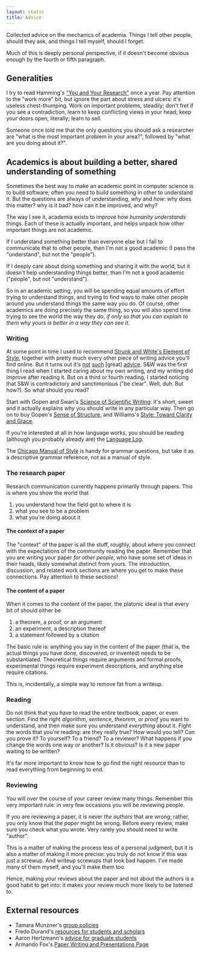 ```yaml
---
layout: static
title: Advice
---
```


Collected advice on the mechanics of academia. Things I tell other people,
should they ask, and things I tell myself, should I forget.

Much of this is deeply personal perspective, if it doesn't become
obvious enough by the fourth or fifth paragraph. 

## Generalities

I try to read Hamming's
["You and Your Research"](http://www.cs.virginia.edu/~robins/YouAndYourResearch.html)
once a year. Pay attention to the "work more" bit, but ignore the part
about stress and ulcers: it's useless chest-thumping. Work on
important problems, steadily; don't fret if you see a contradiction,
learn to keep conflicting views in your head; keep your doors open,
literally; learn to sell.

Someone once told me that the only questions you should ask a
researcher are "what is the most important problem in your area?",
followed by "what are you doing about it?".


## Academics is about building a better, shared understanding of something

Sometimes the best way to make an academic point in computer science
is to build software; often you need to build something in other to
understand it. But the questions are always of understanding, *why*
and *how*: why does this matter? why is it bad? how can it be
improved, and why?

The way I see it, academia exists to improve how *humanity*
*understands* things. Each of these is actually important, and helps
unpack how other important things are not academic.

If I understand something better than everyone else but I fail to
communicate that to other people, then I'm not a good academic (I pass
the "understand", but not the "people").

If I deeply care about doing something and sharing it with the world,
but it doesn't help understanding things better, than I'm not a good
academic ("people", but not "understand").

So in an academic setting, you will be spending equal amounts of
effort trying to understand things, and trying to find ways to make
other people around you understand things the same way you do. Of
course, other academics are doing precisely the same thing, so you
will also spend time trying to see the world the way they do, *if only
so that you can explain to them why yours is better in a way they can
see it*.

### Writing

At some point in time I used to recommend
[Strunk and White's Element of Style](http://www.powells.com/biblio/17-9780205309023-9),
together with pretty much every other piece of writing advice you'll
find online. But it turns out it's
[not](http://chronicle.com/article/50-Years-of-Stupid-Grammar/25497)
[such](http://languagelog.ldc.upenn.edu/nll/?p=1498) [great]
[advice](http://languagelog.ldc.upenn.edu/nll/?p=2235). S&W was the
first thing I read when I started caring about my own writing, and my
writing did improve after reading it. But on a third or fourth
reading, I started noticing that S&W is contradictory and
sanctimonious ("be clear". Well, duh. But how?). So what should you
read?

Start with Gopen and Swan's
[Science of Scientific Writing](http://engineering.missouri.edu/civil/files/science-of-writing.pdf):
it's short, sweet and it actually explains *why* you should write in
any particular way. Then go on to buy Gopen's
[Sense of Structure](http://www.powells.com/biblio/62-9780205296323-1),
and Williams's
[Style: Toward Clarity and Grace](http://www.amazon.com/Style-Clarity-Chicago-Writing-Publishing/dp/0226899152).

If you're interested at all in how language works, you should be
reading (although you probably already are) the
[Language Log](http://languagelog.ldc.upenn.edu/).

The
[Chicago Manual of Style](http://www.powells.com/biblio/1-9780226104201-8)
is handy for grammar questions, but take it as a descriptive grammar
reference, not as a manual of style.


### The research paper

Research communication currently happens primarily through
papers. This is where you show the world that 

1. you understand how the field got to where it is
2. what you see to be a problem
3. what you're doing about it

#### The context of a paper

The "context" of the paper is all the stuff, roughly, about where you
connect with the expectations of the community reading the paper.
Remember that you are writing your paper *for other people*, who have
some set of ideas in their heads, likely somewhat distinct from
yours. The introduction, discussion, and related work sections are
where you get to make these connections. Pay attention to these
sections!

#### The content of a paper

When it comes to the content of the paper, the platonic ideal is
that every bit of should either be 

1. a theorem, a proof, or an argument
2. an experiment, a description thereof
3. a statement followed by a citation

The basic rule is: anything you say in the content of the paper (that
is, the actual things you have done, discovered, or invented) needs to
be substantiated. Theoretical things require arguments and formal
proofs, experimental things require experiment descriptions, and
anything else require citations.

This is, incidentally, a simple way to remove fat from a writeup.

### Reading

Do not think that you have to read the entire textbook, paper, or
even section. Find the right *algorithm*, *sentence*, *theorem*, or *proof*
you want to understand, and then make sure you understand *everything*
about it. 
Fight the words that you're reading: are they really true? How would you tell?
Can you prove it? To yourself? To a friend? To a reviewer?
What happens if you change the words one way or another? Is it
obvious? Is it a new paper waiting to be written?

It's far more important to know how to go find the right resource than
to read everything from beginning to end.

### Reviewing

You will over the course of your career review many things. Remember
this very important rule: in very few occasions you will be reviewing
people.

If you are reviewing a paper, it is never *the authors* that
are wrong; rather, you only know that the *paper* might be
wrong. Before every review, make sure you check what you wrote. Very
rarely you should need to write "author".

This is a matter of making the process less of a personal judgment,
but it is also a matter of making it more precise: you truly do not
know if this was just a screwup. And writeup screwups that look bad
happen. I've made many of them myself, and you'll make them too.

Hence, making your reviews about the paper and not about the authors
is a good habit to get into: it makes your review much more likely
to be listened to.

## External resources

* Tamara Munzner's [group policies](http://www.cs.ubc.ca/~tmm/policy.txt)
* Fredo Durand's
  [resources for students and scholars](http://people.csail.mit.edu/fredo/student.html)
* Aaron Hertzmann's
  [advice for graduate students](http://www.dgp.toronto.edu/~hertzman/advice/)
* Armando Fox's [Paper Writing and Presentations Page](http://www.eecs.berkeley.edu/~fox/paper_writing.html)
